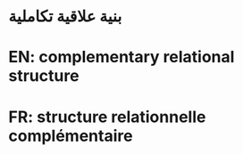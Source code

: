 # بنية علاقية تكاملية

# EN: complementary relational structure

# FR: structure relationnelle complémentaire
